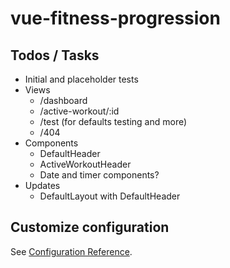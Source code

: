 # vue-fitness-progression

## Todos / Tasks

- Initial and placeholder tests
- Views
  - /dashboard
  - /active-workout/:id
  - /test (for defaults testing and more)
  - /404
- Components
  - DefaultHeader
  - ActiveWorkoutHeader
  - Date and timer components?
- Updates
  - DefaultLayout with DefaultHeader

## Customize configuration

See [Configuration Reference](https://cli.vuejs.org/config/).
